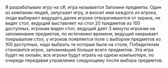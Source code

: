 Я разрабатываю игру на c#, игра называется Запомни предметы. Один из компании людей, запускает игру, и вносит имя каждого из игрока, люди выбирают ведущего,далее игроки отворачиваются от экрана, не видят стол, ведущий выставляет на стол 20 предметов из 100 доступных,  игрокам виден стол, ведущий дает 3 минуты игрокам на запоминание предметов, по истечению времени, ведущий накрывает покрывалом стол, у игроков появляется поле с выбором предметов из 100 доступных, надо выбрать те которые были на столе, Победителем становится игрок, запомнивший больше всего предметов. Эта игра будет не онлайн, все игроки будут играть на одном компьютере, по очереди передавая управление следующему после выбора предметов.
